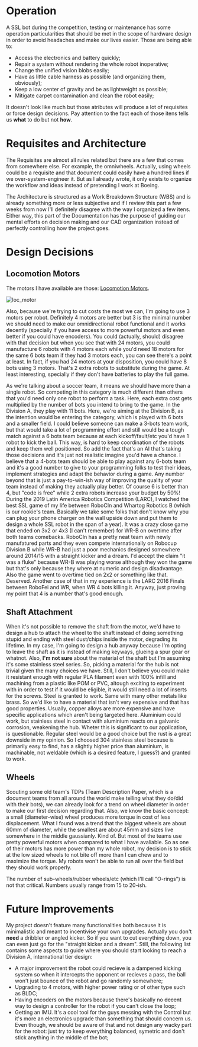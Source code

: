  # Operation

A SSL bot during the competition, testing or maintenance has some operation particularities that should be met in the scope of hardware design in order to avoid headaches and make our lives easier. Those are being able to:

- Access the electronics and battery quickly;
- Repair a system without rendering the whole robot inoperative;
- Change the unified vision blobs easily;
- Have as little cable harness as possible (and organizing them, obviously);
- Keep a low center of gravity and be as lightweight as possible;
- Mitigate carpet contamination and clean the robot easily;

It doesn't look like much but those atributes will produce a lot of requisites or force design decisions. Pay attention to the fact each of those itens tells us **what** to do but not **how**.

# Requisites and Architecture

The Requisites are almost all rules related but there are a few that comes from somewhere else. For example, the omniwheels. Actually, using wheels could be a requisite and that document could easily have a hundred lines if we over-system-engineer it. But as I already wrote, it only exists to organize the workflow and ideas instead of pretending I work at Boeing.

The Architecture is structured as a Work Breakdown Structure (WBS) and is already something more or less subjective and if I review this part a few weeks from now I'll definitely disagree with the way I organized a few itens. Either way, this part of the Documentation has the purpose of guiding our mental efforts on decision making and our CAD organization instead of perfectly controlling how the project goes.

# Design Decisions

## Locomotion Motors

The motors I have available are those: [Locomotion Motors](https://microred.com.br/page18.html).

![loc_motor](https://user-images.githubusercontent.com/38017504/130149860-75d16333-8673-452b-bafb-11ce198a3771.jpg)

Also, because we're trying to cut costs the most we can, I'm going to use 3 motors per robot. Definitely 4 motors are better but 3 is the minimal number we should need to make our omnidirectional robot functional and it works decently (specially if you have access to more powerful motors and even better if you could have encoders). You could (actually, should) disagree with that decision but when you see that with 24 motors, you could manufacture 6 robots with 4 motors each while you'd need 18 motors for the same 6 bots team if they had 3 motors each, you can see there's a point at least. In fact, if you had 24 motors at your disposition, you could have 8 bots using 3 motors. That's 2 extra robots to substitute during the game. At least interesting, specially if they don't have batteries to play the full game. 

As we're talking about a soccer team, it means we should have more than a single robot. So competing in this category is much different than others that you'd need only one robot to perform a task. Here, each extra cost gets multiplied by the number of bots you intend to bring to the game. In the Division A, they play with 11 bots. Here, we're aiming at the Division B, as the intention would be entering the category, which is played with 6 bots and a smaller field. I could believe someone can make a 3-bots team work, but that would take a lot of programming effort and still would be a tough match against a 6 bots team because at each kickoff/fault/etc you'd have 1 robot to kick the ball. This way, is hard to keep coordination of the robots and keep them well positioned. So add the fact that's an AI that's taking those decisions and it's just not realistic imagine you'd have a chance. I believe that a 4-bots team should be able to play against any 6-bots team and it's a good number to give to your programming folks to test their ideas, implement strategies and adapt the behavior during a game. Any number beyond that is just a pay-to-win-ish way of improving the quality of your team instead of making they actually play better. Of course 6 is better than 4, but "code is free" while 2 extra robots increase your budget by 50%! During the 2019 Latin America Robotics Competition (LARC), I watched the best SSL game of my life between RoboCIn and Whartog Robotics B (which is our rookie's team. Basically we take some folks that don't know why you can plug your phone charger on the wall upside down and put them to design a whole SSL robot in the span of a year). It was a crazy close game that ended on 3x2 or 4x3 (I can't remember) for WR-B on overtime after both teams comebacks. RoboCIn has a pretty neat team with newly manufatured parts and they even compete internationally on Robocup Division B while WR-B had just a poor mechanics designed somewhere around 2014/15 with a straight kicker and a dream. I'd accept the claim "it was a fluke" because WR-B was playing worse although they won the game but that's only because they where at numeric and design disadvantage. Also the game went to overtime tied on 2x2 or something like that. Deserved.  Another case of that in my experience is the LARC 2016 Finals between RoboFei and WR, when WR 4 bots killing it. Anyway, just proving my point that 4 is a number that's good enough.

## Shaft Attachment

When it's not possible to remove the shaft from the motor, we'd have to design a hub to attach the wheel to the shaft instead of doing something stupid and ending with steel dust/chips inside the motor, degrading its lifetime. In my case, I'm going to design a hub anyway because I'm opting to leave the shaft as it is instead of making keyways, glueing a spur gear or whatnot. Also, **I'm not sure** about the material of the shaft but I'm assuming it's some stainless steel series. So, picking a material for the hub is not trivial given the many choices we have. Still, I don't believe you could make it resistant enough with regular PLA filament even with 100% infill and machining from a plastic like POM or PVC, altough exciting to experiment with in order to test if it would be eligible, it would still need a lot of inserts for the screws. Steel is granted to work. Same with many other metals like brass. So we'd like to have a material that isn't very expensive and that has good properties. Usually, copper alloys are more expensive and have specific applications which aren't being targeted here. Aluminium could work, but stainless steel in contact with aluminium reacts on a galvanic corrosion, weakening the hub. Wheter this is significant to our application, is questionable. Regular steel would be a good choice but the rust is a great downside in my opinion. So I choosed 304 stainless steel because is primarily easy to find, has a slightly higher price than aluminium, is machinable, not weldable (which is a desired feature, I guess?) and granted to work.

## Wheels

Scouting some old team's TDPs (Team Description Paper, which is a document teams from all around the world make telling what they do/did with their bots), we can already look for a trend on wheel diameter in order to make our first decision regarding that. Also, we know the basic concept: a small (diameter-wise) wheel produces more torque in cost of less displacement. What I found was a trend that the biggest wheels are about 60mm of diameter, while the smallest are about 45mm and sizes live somewhere in the middle gaussianly. Kind of. But most of the teams use pretty powerful motors when compared to what I have avaliable. So as one of their motors has more power than my whole robot, my decision is to stick at the low sized wheels to not bite off more than I can chew and to maximize the torque. My robots won't be able to run all over the field but they should work properly.

The number of sub-wheels/rubber wheels/etc (which I'll call "O-rings") is not that critical. Numbers usually range from 15 to 20-ish. 

# Future Improvements

My project doesn't feature many functionalities both because it is minimalistic and meant to incentivise your own upgrades. Actually you don't **need** a dribbler or angled kicker. So if you want to cut everything down, you can even just go for the "straight kicker and a dream". Still, the following list contains some aspects to guide where you should start looking to reach a Division A, international tier design:

- A major improvement the robot could recieve is a dampened kicking system so when it intercepts the opponent or recieves a pass, the ball won't just bounce of the robot and go randomly somewhere;
- Upgrading to 4 motors, with higher power rating or of other type such as BLDC;
- Having encoders on the motors because there's basically no ~~decent~~ way to design a controller for the robot if you can't close the loop;
- Getting an IMU. It's a cool tool for the guys messing with the Control but it's more an electronics upgrade than something that should concern us. Even though, we should be aware of that and not design any wacky part for the robot: just try to keep everything balanced, symetric and don't stick anything in the middle of the bot;
